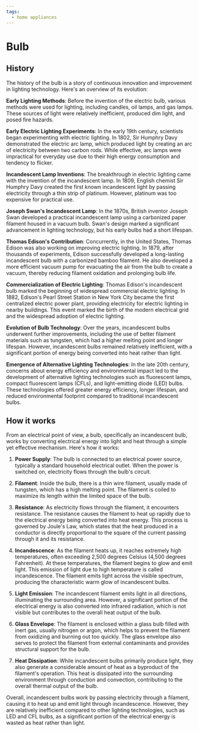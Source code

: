 ```yaml
---
tags:
  - home appliances
---
```


# Bulb

## History

The history of the bulb is a story of continuous innovation and improvement in lighting technology. Here's an overview of its evolution:

**Early Lighting Methods**: Before the invention of the electric bulb, various methods were used for lighting, including candles, oil lamps, and gas lamps. These sources of light were relatively inefficient, produced dim light, and posed fire hazards.

**Early Electric Lighting Experiments**: In the early 19th century, scientists began experimenting with electric lighting. In 1802, Sir Humphry Davy demonstrated the electric arc lamp, which produced light by creating an arc of electricity between two carbon rods. While effective, arc lamps were impractical for everyday use due to their high energy consumption and tendency to flicker.

**Incandescent Lamp Inventions**: The breakthrough in electric lighting came with the invention of the incandescent lamp. In 1809, English chemist Sir Humphry Davy created the first known incandescent light by passing electricity through a thin strip of platinum. However, platinum was too expensive for practical use.

**Joseph Swan's Incandescent Lamp**: In the 1870s, British inventor Joseph Swan developed a practical incandescent lamp using a carbonized paper filament housed in a vacuum bulb. Swan's design marked a significant advancement in lighting technology, but his early bulbs had a short lifespan.

**Thomas Edison's Contribution**: Concurrently, in the United States, Thomas Edison was also working on improving electric lighting. In 1879, after thousands of experiments, Edison successfully developed a long-lasting incandescent bulb with a carbonized bamboo filament. He also developed a more efficient vacuum pump for evacuating the air from the bulb to create a vacuum, thereby reducing filament oxidation and prolonging bulb life.

**Commercialization of Electric Lighting**: Thomas Edison's incandescent bulb marked the beginning of widespread commercial electric lighting. In 1882, Edison's Pearl Street Station in New York City became the first centralized electric power plant, providing electricity for electric lighting in nearby buildings. This event marked the birth of the modern electrical grid and the widespread adoption of electric lighting.

**Evolution of Bulb Technology**: Over the years, incandescent bulbs underwent further improvements, including the use of better filament materials such as tungsten, which had a higher melting point and longer lifespan. However, incandescent bulbs remained relatively inefficient, with a significant portion of energy being converted into heat rather than light.

**Emergence of Alternative Lighting Technologies**: In the late 20th century, concerns about energy efficiency and environmental impact led to the development of alternative lighting technologies such as fluorescent lamps, compact fluorescent lamps (CFLs), and light-emitting diode (LED) bulbs. These technologies offered greater energy efficiency, longer lifespan, and reduced environmental footprint compared to traditional incandescent bulbs.

## How it works

From an electrical point of view, a bulb, specifically an incandescent bulb, works by converting electrical energy into light and heat through a simple yet effective mechanism. Here's how it works:

1. **Power Supply**: The bulb is connected to an electrical power source, typically a standard household electrical outlet. When the power is switched on, electricity flows through the bulb's circuit.

2. **Filament**: Inside the bulb, there is a thin wire filament, usually made of tungsten, which has a high melting point. The filament is coiled to maximize its length within the limited space of the bulb. 

3. **Resistance**: As electricity flows through the filament, it encounters resistance. The resistance causes the filament to heat up rapidly due to the electrical energy being converted into heat energy. This process is governed by Joule's Law, which states that the heat produced in a conductor is directly proportional to the square of the current passing through it and its resistance.

4. **Incandescence**: As the filament heats up, it reaches extremely high temperatures, often exceeding 2,500 degrees Celsius (4,500 degrees Fahrenheit). At these temperatures, the filament begins to glow and emit light. This emission of light due to high temperature is called incandescence. The filament emits light across the visible spectrum, producing the characteristic warm glow of incandescent bulbs.

5. **Light Emission**: The incandescent filament emits light in all directions, illuminating the surrounding area. However, a significant portion of the electrical energy is also converted into infrared radiation, which is not visible but contributes to the overall heat output of the bulb.

6. **Glass Envelope**: The filament is enclosed within a glass bulb filled with inert gas, usually nitrogen or argon, which helps to prevent the filament from oxidizing and burning out too quickly. The glass envelope also serves to protect the filament from external contaminants and provides structural support for the bulb.

7. **Heat Dissipation**: While incandescent bulbs primarily produce light, they also generate a considerable amount of heat as a byproduct of the filament's operation. This heat is dissipated into the surrounding environment through conduction and convection, contributing to the overall thermal output of the bulb.

Overall, incandescent bulbs work by passing electricity through a filament, causing it to heat up and emit light through incandescence. However, they are relatively inefficient compared to other lighting technologies, such as LED and CFL bulbs, as a significant portion of the electrical energy is wasted as heat rather than light.